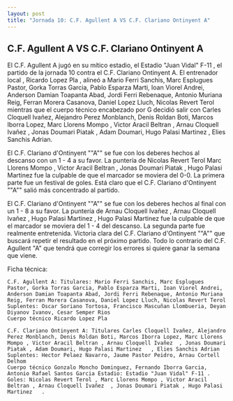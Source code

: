 ```yaml
--- 
layout: post 
title: "Jornada 10: C.F. Agullent A VS C.F. Clariano Ontinyent A"
---
```


## C.F. Agullent A VS C.F. Clariano Ontinyent A

El C.F. Agullent A jugó en su mítico estadio, el Estadio "Juan Vidal" F-11 , el partido de la jornada 10 contra el C.F. Clariano Ontinyent A. El entrenador local , Ricardo Lopez Pla , alineó a Mario Ferri Sanchis, Marc Esplugues Pastor, Gorka Torras Garcia, Pablo Esparza Marti, Ioan Viorel Andrei, Anderson Damian Toapanta Abad, Jordi Ferri Rebenaque, Antonio Muriana Reig, Ferran Morera Casanova, Daniel Lopez Lluch, Nicolas Revert Terol  mientras que el cuerpo técnico encabezado por G decidió salir con Carles Cloquell Ivañez, Alejandro Perez Monblanch, Denis Roldan Boti, Marcos Iborra Lopez, Marc Llorens Mompo , Victor Aracil Beltran , Arnau Cloquell Ivañez  , Jonas Doumari Piatak , Adam Doumari, Hugo Palasi Martinez   , Elies Sanchis Adrian. 

El C.F. Clariano d&#39;Ontinyent ""A"" se fue con los deberes hechos al descanso con un 1 - 4 a su favor. La puntería de Nicolas Revert Terol  Marc Llorens Mompo , Victor Aracil Beltran , Jonas Doumari Piatak , Hugo Palasi Martinez     fue la culpable de que el marcador se moviera del 0-0. La primera parte fue un festival de goles. Está claro que el C.F. Clariano d&#39;Ontinyent ""A"" salió más concentrado al partido. 

El C.F. Clariano d&#39;Ontinyent ""A"" se fue con los deberes hechos al final con un 1 - 8 a su favor. La puntería de  Arnau Cloquell Ivañez  , Arnau Cloquell Ivañez  , Hugo Palasi Martinez   , Hugo Palasi Martinez     fue la culpable de que el marcador se moviera del 1 - 4 del descanso. La segunda parte fue realmente entretenida. Victoria clara del C.F. Clariano d&#39;Ontinyent ""A"" que buscará repetir el resultado en el próximo partido. Todo lo contrario del C.F. Agullent "A" que tendrá que corregir los errores si quiere ganar la semana que viene. 

Ficha técnica: 
    
    C.F. Agullent A: Titulares: Mario Ferri Sanchis, Marc Esplugues Pastor, Gorka Torras Garcia, Pablo Esparza Marti, Ioan Viorel Andrei, Anderson Damian Toapanta Abad, Jordi Ferri Rebenaque, Antonio Muriana Reig, Ferran Morera Casanova, Daniel Lopez Lluch, Nicolas Revert Terol  
    Suplentes: Oscar Soriano Tortosa, Francisco Mascuñan Llombueria, Deyan Diyanov Ivanov, Cesar Semper Rios 
    Cuerpo técnico Ricardo Lopez Pla 
    
    C.F. Clariano Ontinyent A: Titulares Carles Cloquell Ivañez, Alejandro Perez Monblanch, Denis Roldan Boti, Marcos Iborra Lopez, Marc Llorens Mompo , Victor Aracil Beltran , Arnau Cloquell Ivañez  , Jonas Doumari Piatak , Adam Doumari, Hugo Palasi Martinez   , Elies Sanchis Adrian
    Suplentes: Hector Pelaez Navarro, Jaume Pastor Peidro, Arnau Cortell Delhom 
    Cuerpo técnico Gonzalo Moncho Dominguez, Fernando Iborra Garcia, Antonio Rafael Santos Garcia Estadio: Estadio "Juan Vidal" F-11 . Goles: Nicolas Revert Terol , Marc Llorens Mompo , Victor Aracil Beltran , Arnau Cloquell Ivañez  , Jonas Doumari Piatak , Hugo Palasi Martinez   .  
